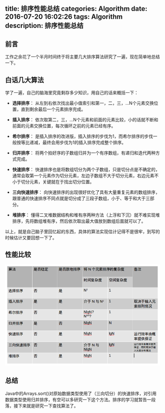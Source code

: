title: 排序性能总结
categories: Algorithm
date: 2016-07-20 16:02:26
tags: Algorithm
description: 排序性能总结
---

## 前言

工作之余花了一个半月时间终于将主要几大排序算法研究了一遍，现在简单地总结一下。

## 白话几大算法

学了一遍，自己的脑海里究竟剩存多少知识，用自己的话来概括一下：

- **选择排序**： 从左到右依次找出最小值索引和第一，二，三，...N个元素交换位置，直到剩余最后一个元素排序完成。

- **插入排序**： 依次取第二，三，...N个元素和前面的元素比较，小的话就不断和前面的元素交换位置，每次循环之前的元素已经有序。

- **希尔排序**： 是插入排序的改进版，插入排序的步伐为1，而希尔排序的步伐一般按等比递减，最终会用步伐为1的插入排序完成整个排序。

- **归并排序**： 将两个拍好序的子数组归并为一个有序数组，有递归和迭代两种方式完成。

- **快速排序**： 快速排序也是将数组切分为两个子数组，只是切分点是不确定的，通常会取第一个元素作为切分元素，左边子数组不大于切分元素，右边元素不小于切分元素，关键就在于找出切分位置。

- **三向快速排序**： 向快速排序的出现很好优化了具有大量重复元素的数组排序，跟普通的快速排序不同点就是切分成了三段子数组，小于、等于和大于三部分。

- **堆排序**： 懂得二叉堆数据结构和堆有序两种方法（上浮和下沉）就不难实现堆排序，先将数组堆有序，然后依次取出最大值放到数组后面就可以了。

以上，就是自己脑子里回忆起的东西，具体的算法实现估计记得不是很牢，到写的时候估计又要回想一下了。

## 性能比较

![各大算法性能比较](/image/sort_summary)

## 总结

Java中的Arrays.sort()对原始数据类型使用了（三向切分）的快速排序，对引用数据类型使用归并排序，有空可以多研究一下这个方法。排序的学习就暂告一段落，接下来就是研究一下查找算法了。
